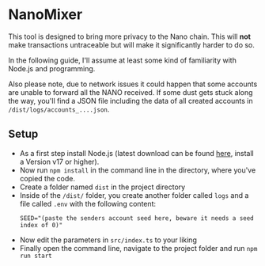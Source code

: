 # NanoMixer

This tool is designed to bring more privacy to the Nano chain.
This will **not** make transactions untraceable but will make it significantly harder to do so.

In the following guide, I'll assume at least some kind of familiarity with Node.js and programming.

Also please note, due to network issues it could happen that some accounts are unable to forward all the NANO received.
If some dust gets stuck along the way, you'll find a JSON file including the data of all created accounts in `/dist/logs/accounts_....json`.

## Setup
- As a first step install Node.js (latest download can be found [here](https://nodejs.org/en/), install a Version v17 or higher).
- Now run `npm install` in the command line in the directory, where you've copied the code.
- Create a folder named `dist` in the project directory
- Inside of the `/dist/` folder, you create another folder called `logs` and a file called `.env` with the following content:
  ```env
  SEED="(paste the senders account seed here, beware it needs a seed index of 0)"
  ```
- Now edit the parameters in `src/index.ts` to your liking
- Finally open the command line, navigate to the project folder and run `npm run start`